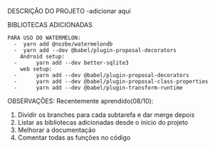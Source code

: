 DESCRIÇÃO DO PROJETO
-adicionar aqui

BIBLIOTECAS ADICIONADAS

    PARA USO DO WATERMELON:
      -  yarn add @nozbe/watermelondb
      -  yarn add --dev @babel/plugin-proposal-decorators
        Android setup:
      -      yarn add --dev better-sqlite3
        web setup:
      -      yarn add --dev @babel/plugin-proposal-decorators
      -      yarn add --dev @babel/plugin-proposal-class-properties
      -      yarn add --dev @babel/plugin-transform-runtime

OBSERVAÇÕES: 
Recentemente aprendido(08/10):
1. Dividir os branches para cada subtarefa e dar merge depois
2. Listar as bibliotecas adicionadas desde o início do projeto
3. Melhorar a documentação
4. Comentar todas as funções no código

